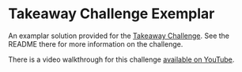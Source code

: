 # Takeaway Challenge Exemplar

An examplar solution provided for the [Takeaway
Challenge](https://github.com/makersacademy/takeaway-challenge). See the README
there for more information on the challenge.

There is a video walkthrough for this challenge [available on
YouTube](https://youtu.be/mgiJKdH9x8c).
